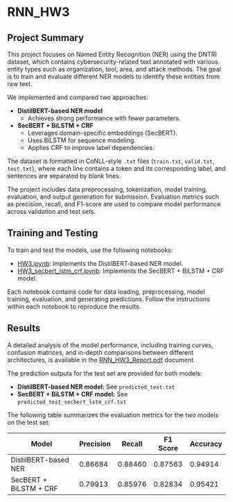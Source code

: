# RNN_HW3
## Project Summary

This project focuses on Named Entity Recognition (NER) using the DNTRI dataset, which contains cybersecurity-related text annotated with various entity types such as organization, tool, area, and attack methods. The goal is to train and evaluate different NER models to identify these entities from raw text.

We implemented and compared two approaches:

- **DistilBERT-based NER model**
    - Achieves strong performance with fewer parameters.
- **SecBERT + BiLSTM + CRF**
    - Leverages domain-specific embeddings (SecBERT).
    - Uses BiLSTM for sequence modeling.
    - Applies CRF to improve label dependencies.

The dataset is formatted in CoNLL-style `.txt` files (`train.txt`, `valid.txt`, `test.txt`), where each line contains a token and its corresponding label, and sentences are separated by blank lines.

The project includes data preprocessing, tokenization, model training, evaluation, and output generation for submission. Evaluation metrics such as precision, recall, and F1-score are used to compare model performance across validation and test sets.

## Training and Testing
To train and test the models, use the following notebooks:

- [HW3.ipynb](HW3.ipynb): Implements the DistilBERT-based NER model.
- [HW3_secbert_lstm_crf.ipynb](HW3_secbert_lstm_crf.ipynb): Implements the SecBERT + BiLSTM + CRF model.

Each notebook contains code for data loading, preprocessing, model training, evaluation, and generating predictions. Follow the instructions within each notebook to reproduce the results.

## Results

A detailed analysis of the model performance, including training curves, confusion matrices, and in-depth comparisons between different architectures, is available in the [RNN_HW3_Report.pdf](RNN_HW3_Report.pdf) document.

The prediction outputs for the test set are provided for both models:

- **DistilBERT-based NER model:** See `predicted_test.txt`
- **SecBERT + BiLSTM + CRF model:** See `predicted_test_secbert_lstm_crf.txt`

The following table summarizes the evaluation metrics for the two models on the test set:

| Model                          | Precision | Recall   | F1 Score | Accuracy |
|---------------------------------|-----------|----------|----------|----------|
| DistilBERT-based NER            | 0.86684   | 0.88460  | 0.87563  | 0.94914  |
| SecBERT + BiLSTM + CRF          | 0.79913   | 0.85976  | 0.82834  | 0.95421  |